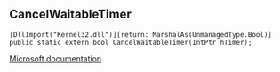 ## CancelWaitableTimer

```
[DllImport("Kernel32.dll")][return: MarshalAs(UnmanagedType.Bool)]
public static extern bool CancelWaitableTimer(IntPtr hTimer);
```

[Microsoft documentation](https://docs.microsoft.com/en-us/windows/win32/api/synchapi/nf-synchapi-cancelwaitabletimer)
